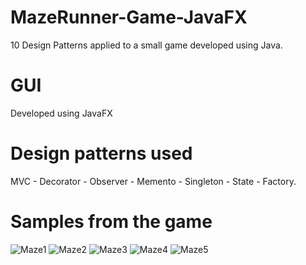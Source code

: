 # MazeRunner-Game-JavaFX
10 Design Patterns applied to a small game developed using Java.

# GUI
Developed using JavaFX

# Design patterns used
MVC - Decorator - Observer - Memento - Singleton - State - Factory.

# Samples from the game
![Maze1](https://user-images.githubusercontent.com/27583722/82133589-4bec2800-97ee-11ea-826b-ab02a0e23a63.png)
![Maze2](https://user-images.githubusercontent.com/27583722/82133591-51e20900-97ee-11ea-8fd7-8c5c4e123bac.png)
![Maze3](https://user-images.githubusercontent.com/27583722/82133593-54dcf980-97ee-11ea-9618-e051f84ee182.png)
![Maze4](https://user-images.githubusercontent.com/27583722/82133586-455db080-97ee-11ea-89d8-3dc923772242.png)
![Maze5](https://user-images.githubusercontent.com/27583722/82133587-4989ce00-97ee-11ea-8023-0aea2d5e6e66.png)

